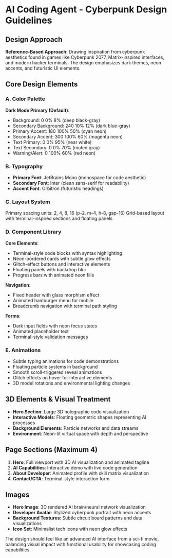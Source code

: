 # AI Coding Agent - Cyberpunk Design Guidelines

## Design Approach
**Reference-Based Approach**: Drawing inspiration from cyberpunk aesthetics found in games like Cyberpunk 2077, Matrix-inspired interfaces, and modern hacker terminals. The design emphasizes dark themes, neon accents, and futuristic UI elements.

## Core Design Elements

### A. Color Palette
**Dark Mode Primary (Default)**:
- Background: 0 0% 8% (deep black-gray)
- Secondary Background: 240 10% 12% (dark blue-gray)
- Primary Accent: 180 100% 50% (cyan neon)
- Secondary Accent: 300 100% 60% (magenta neon)
- Text Primary: 0 0% 95% (near white)
- Text Secondary: 0 0% 70% (muted gray)
- Warning/Alert: 0 100% 60% (red neon)

### B. Typography
- **Primary Font**: JetBrains Mono (monospace for code aesthetic)
- **Secondary Font**: Inter (clean sans-serif for readability)
- **Accent Font**: Orbitron (futuristic headings)

### C. Layout System
Primary spacing units: 2, 4, 8, 16 (p-2, m-4, h-8, gap-16)
Grid-based layout with terminal-inspired sections and floating panels

### D. Component Library
**Core Elements**:
- Terminal-style code blocks with syntax highlighting
- Neon-bordered cards with subtle glow effects
- Glitch-effect buttons and interactive elements
- Floating panels with backdrop blur
- Progress bars with animated neon fills

**Navigation**: 
- Fixed header with glass morphism effect
- Animated hamburger menu for mobile
- Breadcrumb navigation with terminal path styling

**Forms**:
- Dark input fields with neon focus states
- Animated placeholder text
- Terminal-style validation messages

### E. Animations
- Subtle typing animations for code demonstrations
- Floating particle systems in background
- Smooth scroll-triggered reveal animations
- Glitch effects on hover for interactive elements
- 3D model rotations and environmental lighting changes

## 3D Elements & Visual Treatment
- **Hero Section**: Large 3D holographic code visualization
- **Interactive Models**: Floating geometric shapes representing AI processes
- **Background Elements**: Particle networks and data streams
- **Environment**: Neon-lit virtual space with depth and perspective

## Page Sections (Maximum 4)
1. **Hero**: Full viewport with 3D AI visualization and animated tagline
2. **AI Capabilities**: Interactive demo with live code generation
3. **About Developer**: Animated profile with skill matrix visualization
4. **Contact/CTA**: Terminal-style interaction form

## Images
- **Hero Image**: 3D rendered AI brain/neural network visualization
- **Developer Avatar**: Stylized cyberpunk portrait with neon accents
- **Background Textures**: Subtle circuit board patterns and data visualizations
- **Icon Set**: Minimalist tech icons with neon glow effects

The design should feel like an advanced AI interface from a sci-fi movie, balancing visual impact with functional usability for showcasing coding capabilities.